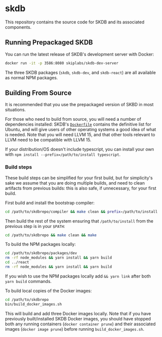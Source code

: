 # skdb

This repository contains the source code for SKDB and its associated
components.


## Running Prepackaged SKDB

You can run the latest release of SKDB's development server with Docker:

```sh
docker run -it -p 3586:8080 skiplabs/skdb-dev-server
```

The three SKDB packages (`skdb`, `skdb-dev`, and `skdb-react`) are all
available as normal NPM packages.


## Building From Source

It is recommended that you use the prepackaged version of SKBD in most
situations.

For those who need to build from source, you will need a number of
dependencies installed: SKDB's
[`Dockerfile`](https://github.com/SkipLabs/skdb/blob/main/Dockerfile) contains
the definitive list for Ubuntu, and will give users of other operating systems
a good idea of what is needed. Note that you will need LLVM 15, and that other
tools relevant to LLVM need to be compatible with LLVM 15.

If your distribution/OS doesn't include typescript, you can install your own
with `npm install --prefix=/path/to/install typescript`.


### Build steps

These build steps can be simplified for your first build, but for simplicity's
sake we assume that you are doing multiple builds, and need to clean artifacts
from previous builds: this is also safe, if unnecessary, for your first build.

First build and install the bootstrap compiler:

```sh
cd /path/to/skdbrepo/compiler && make clean && prefix=/path/to/install make install STAGE=0
```

Then build the rest of the system ensuring that `/path/to/install` from the
previous step is in your `$PATH`:

```sh
cd /path/to/skdbrepo && make clean && make
```

To build the NPM packages locally:

```sh
cd /path/to/skdbrepo/packages/dev
rm -rf node_modules && yarn install && yarn build
cd ../react
rm -rf node_modules && yarn install && yarn build
```

If you wish to use the NPM packages locally add `&& yarn link` after both `yarn
build` commands.

To build local copies of the Docker images:

```sh
cd /path/to/skdbrepo
bin/build_docker_images.sh
```

This will build and add three Docker images locally. Note that if you have
previously built/installed SKDB Docker images, you should have stopped both any
running containers (`docker container prune`) and their associated images
(`docker image prune`) before running `build_docker_images.sh`.
